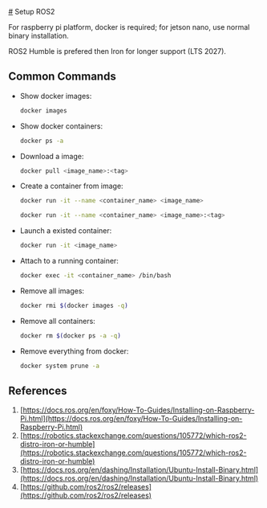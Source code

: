 [#](#) Setup ROS2

For raspberry pi platform, docker is required; for jetson nano, use normal binary installation.

ROS2 Humble is prefered then Iron for longer support (LTS 2027).

## Common Commands

- Show docker images:
    ```bash
    docker images
    ```
- Show docker containers:
    ```bash
    docker ps -a
    ```
- Download a image:
    ```bash
    docker pull <image_name>:<tag>
    ```
- Create a container from image:
    ```bash
    docker run -it --name <container_name> <image_name>
    ```
    ```bash
    docker run -it --name <container_name> <image_name>:<tag>
    ```
- Launch a existed container:
    ```bash
    docker run -it <image_name>
    ```
- Attach to a running container:
    ```bash
    docker exec -it <container_name> /bin/bash
    ```
- Remove all images:
    ```bash
    docker rmi $(docker images -q)
- Remove all containers:
    ```bash
    docker rm $(docker ps -a -q)
    ```
- Remove everything from docker:
    ```bash
    docker system prune -a
    ```

## References

1. [https://docs.ros.org/en/foxy/How-To-Guides/Installing-on-Raspberry-Pi.html](https://docs.ros.org/en/foxy/How-To-Guides/Installing-on-Raspberry-Pi.html) 
2. [https://robotics.stackexchange.com/questions/105772/which-ros2-distro-iron-or-humble](https://robotics.stackexchange.com/questions/105772/which-ros2-distro-iron-or-humble)
3. [https://docs.ros.org/en/dashing/Installation/Ubuntu-Install-Binary.html](https://docs.ros.org/en/dashing/Installation/Ubuntu-Install-Binary.html)
4. [https://github.com/ros2/ros2/releases](https://github.com/ros2/ros2/releases)
